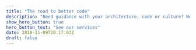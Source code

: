 ```yaml
---
title: "The road to better code"
description: "Need guidance with your architecture, code or culture? We can help."
show_hero_button: true
hero_button_text: "See our services"
date: 2018-11-09T20:17:03Z
draft: false
---
```


